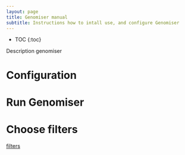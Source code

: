 ```yaml
---
layout: page
title: Genomiser manual
subtitle: Instructions how to intall use, and configure Genomiser
---
```


* TOC
{:toc}


Description genomiser

# Configuration

# Run Genomiser

# Choose filters

[filters](../filters)
